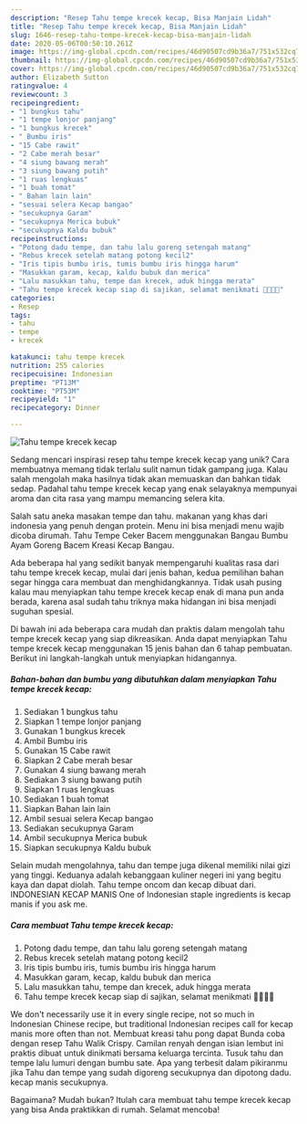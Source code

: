 ```yaml
---
description: "Resep Tahu tempe krecek kecap, Bisa Manjain Lidah"
title: "Resep Tahu tempe krecek kecap, Bisa Manjain Lidah"
slug: 1646-resep-tahu-tempe-krecek-kecap-bisa-manjain-lidah
date: 2020-05-06T00:50:10.261Z
image: https://img-global.cpcdn.com/recipes/46d90507cd9b36a7/751x532cq70/tahu-tempe-krecek-kecap-foto-resep-utama.jpg
thumbnail: https://img-global.cpcdn.com/recipes/46d90507cd9b36a7/751x532cq70/tahu-tempe-krecek-kecap-foto-resep-utama.jpg
cover: https://img-global.cpcdn.com/recipes/46d90507cd9b36a7/751x532cq70/tahu-tempe-krecek-kecap-foto-resep-utama.jpg
author: Elizabeth Sutton
ratingvalue: 4
reviewcount: 3
recipeingredient:
- "1 bungkus tahu"
- "1 tempe lonjor panjang"
- "1 bungkus krecek"
- " Bumbu iris"
- "15 Cabe rawit"
- "2 Cabe merah besar"
- "4 siung bawang merah"
- "3 siung bawang putih"
- "1 ruas lengkuas"
- "1 buah tomat"
- " Bahan lain lain"
- "sesuai selera Kecap bangao"
- "secukupnya Garam"
- "secukupnya Merica bubuk"
- "secukupnya Kaldu bubuk"
recipeinstructions:
- "Potong dadu tempe, dan tahu lalu goreng setengah matang"
- "Rebus krecek setelah matang potong kecil2"
- "Iris tipis bumbu iris, tumis bumbu iris hingga harum"
- "Masukkan garam, kecap, kaldu bubuk dan merica"
- "Lalu masukkan tahu, tempe dan krecek, aduk hingga merata"
- "Tahu tempe krecek kecap siap di sajikan, selamat menikmati 🤤🤤👩👩"
categories:
- Resep
tags:
- tahu
- tempe
- krecek

katakunci: tahu tempe krecek 
nutrition: 255 calories
recipecuisine: Indonesian
preptime: "PT13M"
cooktime: "PT53M"
recipeyield: "1"
recipecategory: Dinner

---
```



![Tahu tempe krecek kecap](https://img-global.cpcdn.com/recipes/46d90507cd9b36a7/751x532cq70/tahu-tempe-krecek-kecap-foto-resep-utama.jpg)

Sedang mencari inspirasi resep tahu tempe krecek kecap yang unik? Cara membuatnya memang tidak terlalu sulit namun tidak gampang juga. Kalau salah mengolah maka hasilnya tidak akan memuaskan dan bahkan tidak sedap. Padahal tahu tempe krecek kecap yang enak selayaknya mempunyai aroma dan cita rasa yang mampu memancing selera kita.

Salah satu aneka masakan tempe dan tahu. makanan yang khas dari indonesia yang penuh dengan protein. Menu ini bisa menjadi menu wajib dicoba dirumah. Tahu Tempe Ceker Bacem menggunakan Bangau Bumbu Ayam Goreng Bacem Kreasi Kecap Bangau.

Ada beberapa hal yang sedikit banyak mempengaruhi kualitas rasa dari tahu tempe krecek kecap, mulai dari jenis bahan, kedua pemilihan bahan segar hingga cara membuat dan menghidangkannya. Tidak usah pusing kalau mau menyiapkan tahu tempe krecek kecap enak di mana pun anda berada, karena asal sudah tahu triknya maka hidangan ini bisa menjadi suguhan spesial.


Di bawah ini ada beberapa cara mudah dan praktis dalam mengolah tahu tempe krecek kecap yang siap dikreasikan. Anda dapat menyiapkan Tahu tempe krecek kecap menggunakan 15 jenis bahan dan 6 tahap pembuatan. Berikut ini langkah-langkah untuk menyiapkan hidangannya.

<!--inarticleads1-->

##### Bahan-bahan dan bumbu yang dibutuhkan dalam menyiapkan Tahu tempe krecek kecap:

1. Sediakan 1 bungkus tahu
1. Siapkan 1 tempe lonjor panjang
1. Gunakan 1 bungkus krecek
1. Ambil  Bumbu iris
1. Gunakan 15 Cabe rawit
1. Siapkan 2 Cabe merah besar
1. Gunakan 4 siung bawang merah
1. Sediakan 3 siung bawang putih
1. Siapkan 1 ruas lengkuas
1. Sediakan 1 buah tomat
1. Siapkan  Bahan lain lain
1. Ambil sesuai selera Kecap bangao
1. Sediakan secukupnya Garam
1. Ambil secukupnya Merica bubuk
1. Siapkan secukupnya Kaldu bubuk


Selain mudah mengolahnya, tahu dan tempe juga dikenal memiliki nilai gizi yang tinggi. Keduanya adalah kebanggaan kuliner negeri ini yang begitu kaya dan dapat diolah. Tahu tempe oncom dan kecap dibuat dari. INDONESIAN KECAP MANIS One of Indonesian staple ingredients is kecap manis if you ask me. 

<!--inarticleads2-->

##### Cara membuat Tahu tempe krecek kecap:

1. Potong dadu tempe, dan tahu lalu goreng setengah matang
1. Rebus krecek setelah matang potong kecil2
1. Iris tipis bumbu iris, tumis bumbu iris hingga harum
1. Masukkan garam, kecap, kaldu bubuk dan merica
1. Lalu masukkan tahu, tempe dan krecek, aduk hingga merata
1. Tahu tempe krecek kecap siap di sajikan, selamat menikmati 🤤🤤👩👩


We don&#39;t necessarily use it in every single recipe, not so much in Indonesian Chinese recipe, but traditional Indonesian recipes call for kecap manis more often than not. Membuat kreasi tahu pong dapat Bunda coba dengan resep Tahu Walik Crispy. Camilan renyah dengan isian lembut ini praktis dibuat untuk dinikmati bersama keluarga tercinta. Tusuk tahu dan tempe lalu lumuri dengan bumbu sate. Apa yang terbesit dalam pikiranmu jika Tahu dan tempe yang sudah digoreng secukupnya dan dipotong dadu. kecap manis secukupnya. 

Bagaimana? Mudah bukan? Itulah cara membuat tahu tempe krecek kecap yang bisa Anda praktikkan di rumah. Selamat mencoba!
